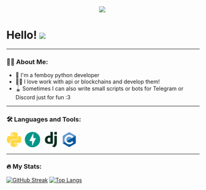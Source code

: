 <div id="header" align="center">
  <img src="https://media1.tenor.com/m/LbQNdE7GlM4AAAAC/felix-argyle.gif" width="300"/>
  <img src="https://komarev.com/ghpvc/?username=bessonicaa&style=flat-square&color=blue" alt=""/>
</div>

<h1>
  Hello!
  <img src="https://media.giphy.com/media/hvRJCLFzcasrR4ia7z/giphy.gif" width="30px"/>
</h1>

---

### :woman_technologist: About Me:
- 👻 I'm a femboy python developer
- 👩‍💻 I love work with api or blockchains and develop them!
- 🪀 Sometimes I can also write small scripts or bots for Telegram or Discord just for fun :3

---

### :hammer_and_wrench: Languages and Tools:
<div>
  <img src="https://github.com/devicons/devicon/blob/master/icons/python/python-plain.svg" title="Python" alt="Python" width="40" height="40"/>&nbsp;
  <img src="https://github.com/devicons/devicon/blob/master/icons/fastapi/fastapi-plain.svg" title="fastapi" alt="fastapi" width="40" height="40"/>&nbsp;
  <img src="https://github.com/devicons/devicon/blob/master/icons/django/django-plain.svg" title="django" alt="django" width="40" height="40"/>&nbsp;
  <img src="https://github.com/devicons/devicon/blob/master/icons/c/c-original.svg" title="stupidC" alt="c" width="40" height="40"/>&nbsp;
</div>

---

### :fire: My Stats: 
      
[![GitHub Streak](http://github-readme-streak-stats.herokuapp.com?user=bessonicaa&theme=dark&background=000000)](https://git.io/streak-stats)
[![Top Langs](https://github-readme-stats.vercel.app/api/top-langs/?username=bessonicaa&theme=jolly)](https://github.com/anuraghazra/github-readme-stats)
    

